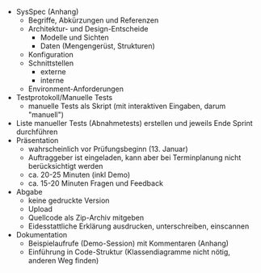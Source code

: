 - SysSpec (Anhang)
    - Begriffe, Abkürzungen und Referenzen
    - Architektur- und Design-Entscheide
        - Modelle und Sichten
        - Daten (Mengengerüst, Strukturen)
    - Konfiguration
    - Schnittstellen
        - externe
        - interne
    - Environment-Anforderungen
- Testprotokoll/Manuelle Tests
    - manuelle Tests als Skript (mit interaktiven Eingaben, darum "manuell")
- Liste manueller Tests (Abnahmetests) erstellen und jeweils Ende Sprint
  durchführen
- Präsentation
    - wahrscheinlich vor Prüfungsbeginn (13. Januar)
    - Auftraggeber ist eingeladen, kann aber bei Terminplanung nicht
      berücksichtigt werden
    - ca. 20-25 Minuten (inkl Demo)
    - ca. 15-20 Minuten Fragen und Feedback
- Abgabe
    - keine gedruckte Version
    - Upload
    - Quellcode als Zip-Archiv mitgeben
    - Eidesstattliche Erklärung ausdrucken, unterschreiben, einscannen
- Dokumentation
    - Beispielaufrufe (Demo-Session) mit Kommentaren (Anhang)
    - Einführung in Code-Struktur (Klassendiagramme nicht nötig, anderen Weg
      finden)
